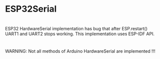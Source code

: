 # ESP32Serial
#
ESP32 HardwareSerial implementation has bug that after ESP.restart() UART1 and UART2 stops working. This implementation uses ESP-IDF API.
#
WARNING: Not all methods of Arduino HardwareSerial are implemented !!!
